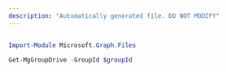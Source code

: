 ```yaml
---
description: "Automatically generated file. DO NOT MODIFY"
---
```


```powershell

Import-Module Microsoft.Graph.Files

Get-MgGroupDrive -GroupId $groupId

```